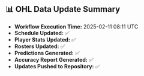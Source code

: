 ## 📊 OHL Data Update Summary
- **Workflow Execution Time:** 2025-02-11 08:11 UTC
- **Schedule Updated:** ✅
- **Player Stats Updated:** ✅
- **Rosters Updated:** ✅
- **Predictions Generated:** ✅
- **Accuracy Report Generated:** ✅
- **Updates Pushed to Repository:** ✅
